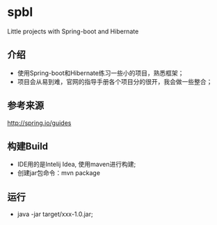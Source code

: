 # spbl
Little projects with Spring-boot and Hibernate

## 介绍

* 使用Spring-boot和Hibernate练习一些小的项目，熟悉框架；
* 项目会从易到难，官网的指导手册各个项目分的很开，我会做一些整合；

## 参考来源
http://spring.io/guides

## 构建Build
* IDE用的是Intelij Idea, 使用maven进行构建;
* 创建jar包命令：mvn package

## 运行
* java -jar target/xxx-1.0.jar;

